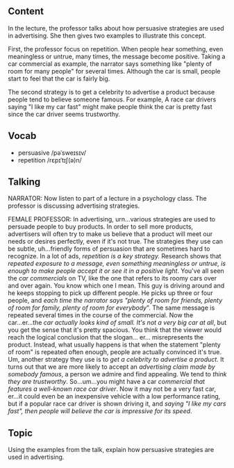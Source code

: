## Content
In the lecture, the professor talks about how persuasive strategies are used in advertising. She then gives two examples to illustrate this concept.

First, the professor focus on repetition. When people hear something, even meaningless or untrue, many times, the message become positive. Taking a car commercial as example, the narrator says something like "plenty of room for many people" for several times. Although the car is small, people start to feel that the car is fairly big.

The second strategy is to get a celebrity to advertise a product because people tend to believe someone famous. For example, A race car drivers saying "I like my car fast" might make people think the car is pretty fast since the car driver seems trustworthy.

## Vocab
- persuasive /pəˈsweɪsɪv/ 
- repetition /rɛpɪˈtɪʃ(ə)n/ 

## Talking
NARRATOR: Now listen to part of a lecture in a psychology class.
The professor is discussing advertising strategies.

FEMALE PROFESSOR: In advertising, urn...various strategies are used to persuade people to buy products.
In order to sell more products, advertisers will often try to make us believe that a product will meet our needs or desires perfectly, even if it's not true.
The strategies they use can be subtle, uh...friendly forms of persuasion that are sometimes hard to recognize.
In a lot of ads, *repetition is a key strategy.*
Research shows that *repeated exposure to a message, even something meaningless or untrue, is enough to make people accept it or see it in a positive light*.
You've all seen the *car commercials* on TV, like the one that refers to its roomy cars over and over again.
You know which one I mean.
This guy is driving around and he keeps stopping to pick up different people.
He picks up three or four people, and *each time the narrator says "plenty of room for friends, plenty of room for family, plenty of room for everybody*".
The same message is repeated several times in the course of the commercial.
Now the car...er...the *car actually looks kind of small.*
*It's not a very big car at all*, but you get the sense that it's pretty spacious.
You think that the viewer would reach the logical conclusion that the slogan... er... misrepresents the product.
Instead, what usually happens is that when the statement "plenty of room" is repeated often enough, people are actually convinced it's true.
Um, another strategy they use is to *get a celebrity to advertise a product.*
It turns out that we are more likely to accept an *advertising claim made by somebody famous*, a person we admire and find appealing.
We tend to *think they are trustworthy*.
So...um...you might have a car *commercial that features a well-known race car driver*.
Now it may not be a very fast car, er...it could even be an inexpensive vehicle with a low performance rating, but if a popular race car driver is shown driving it, and *saying "I like my cars fast", then people will believe the car is impressive for its speed*.

## Topic
Using the examples from the talk, explain how persuasive strategies are used in advertising.